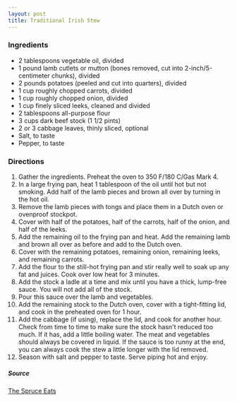 ```yaml
---
layout: post
title: Traditional Irish Stew
---
```



### Ingredients

- 2 tablespoons vegetable oil, divided
- 1 pound lamb cutlets or mutton (bones removed, cut into 2-inch/5-centimeter chunks), divided
- 2 pounds potatoes (peeled and cut into quarters), divided
- 1 cup roughly chopped carrots, divided
- 1 cup roughly chopped onion, divided
- 1 cup finely sliced leeks, cleaned and divided
- 2 tablespoons all-purpose flour
- 3 cups dark beef stock (1 1/2 pints)
- 2 or 3 cabbage leaves, thinly sliced, optional
- Salt, to taste
- Pepper, to taste

### Directions
1. Gather the ingredients. Preheat the oven to 350 F/180 C/Gas Mark 4.
2. In a large frying pan, heat 1 tablespoon of the oil until hot but not smoking. Add half of the lamb pieces and brown all over by turning in the hot oil. 
3. Remove the lamb pieces with tongs and place them in a Dutch oven or ovenproof stockpot. 
4. Cover with half of the potatoes, half of the carrots, half of the onion, and half of the leeks. 
5. Add the remaining oil to the frying pan and heat. Add the remaining lamb and brown all over as before and add to the Dutch oven. 
6. Cover with the remaining potatoes, remaining onion, remaining leeks, and remaining carrots. 
7. Add the flour to the still-hot frying pan and stir really well to soak up any fat and juices. Cook over low heat for 3 minutes. 
8. Add the stock a ladle at a time and mix until you have a thick, lump-free sauce. You will not add all of the stock. 
9. Pour this sauce over the lamb and vegetables. 
10. Add the remaining stock to the Dutch oven, cover with a tight-fitting lid, and cook in the preheated oven for 1 hour. 
11. Add the cabbage (if using), replace the lid, and cook for another hour. Check from time to time to make sure the stock hasn't reduced too much. If it has, add a little boiling water. The meat and vegetables should always be covered in liquid. If the sauce is too runny at the end, you can always cook the stew a little longer with the lid removed. 
12. Season with salt and pepper to taste. Serve piping hot and enjoy. 

##### Source
[The Spruce Eats](https://www.thespruceeats.com/traditional-irish-stew-recipe-435757)

